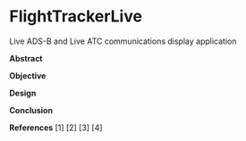 # FlightTrackerLive
Live ADS-B and Live ATC communications display application

**Abstract**
 
**Objective**
 
**Design**






**Conclusion**



**References**
[1]
[2]
[3] 
[4]  

